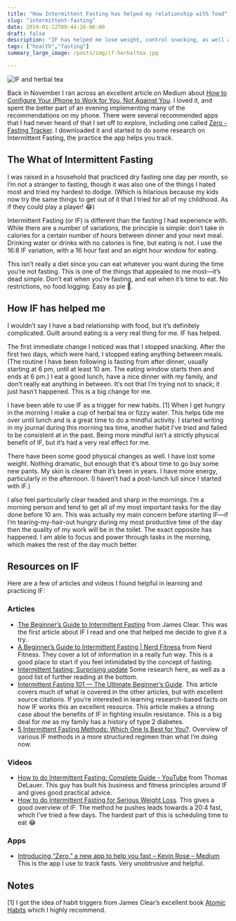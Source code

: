 ```yaml
---
title: "How Intermittent Fasting has helped my relationship with food"
slug: "intermittent-fasting"
date: 2019-01-12T09:44:26-06:00
draft: false
description: "IF has helped me lose weight, control snacking, as well as improve my mental clarity and energy levels. Here's my story."
tags: ["health","fasting"]
summary_large_image: /posts/img/if-herbaltea.jpg

---
```


![IF and herbal tea](/posts/img/if-herbaltea.jpg)

Back in November I ran across an excellent article on Medium about [How to Configure Your iPhone to Work for You, Not Against You](https://betterhumans.coach.me/how-to-set-up-your-iphone-for-productivity-focus-and-your-own-longevity-bb27a68cc3d8?gi=7d19619405ff). I loved it, and spent the better part of an evening implementing many of the recommendations on my phone. There were several recommended apps that I had never heard of that I set off to explore, including one called [‎Zero - Fasting Tracker](https://itunes.apple.com/us/app/zero-fasting-tracker/id1168348542?mt=8). I downloaded it and started to do some research on Intermittent Fasting, the practice the app helps you track.

## The What of Intermittent Fasting

I was raised in a household that practiced dry fasting one day per month, so I’m not a stranger to fasting, though it was also one of the things I hated most and tried my hardest to dodge. (Which is hilarious because my kids now try the same things to get out of it that I tried for all of my childhood. As if they could play a player! 😂) 

Intermittent Fasting (or IF) is different than the fasting I had experience with. While there are a number of variations, the principle is simple: don’t take in calories for a certain number of hours between dinner and your next meal. Drinking water or drinks with no calories is fine, but eating is not. I use the 16:8 IF variation, with a 16 hour fast and an eight hour window for eating.

This isn’t really a diet since you can eat whatever you want during the time you’re not fasting. This is one of the things that appealed to me most—it’s dead simple. Don’t eat when you’re fasting, and eat when it’s time to eat. No restrictions, no food logging. Easy as pie 🍰.

## How IF has helped me

I wouldn’t say I have a bad relationship with food, but it’s definitely complicated. Guilt around eating is a very real thing for me. IF has helped. 

The first immediate change I noticed was that I stopped snacking. After the first two days, which were hard, I stopped eating anything between meals. (The routine I have been following is fasting from after dinner, usually starting at 6 pm, until at least 10 am. The eating window starts then and ends at 6 pm.) I eat a good lunch, have a nice dinner with my family, and don’t really eat anything in between. It’s not that I’m trying not to snack; it just hasn’t happened. This is a big change for me.

I have been able to use IF as a trigger for new habits. [1] When I get hungry in the morning I make a cup of herbal tea or fizzy water. This helps tide me over until lunch and is a great time to do a mindful activity. I started writing in my journal during this morning tea time, another habit I’ve tried and failed to be consistent at in the past. Being more mindful isn’t a strictly physical benefit of IF, but it’s had a very real effect for me.

There have been some good physical changes as well. I have lost some weight. Nothing dramatic, but enough that it’s about time to go buy some new pants. My skin is clearer than it’s been in years. I have more energy, particularly in the afternoon. (I haven’t had a post-lunch lull since I started with IF.) 

I also feel particularly clear headed and sharp in the mornings. I’m a morning person and tend to get all of my most important tasks for the day done before 10 am. This was actually my main concern before starting IF—if I’m tearing-my-hair-out hungry during my most productive time of the day then the quality of my work will be in the toilet. The exact opposite has happened. I am able to focus and power through tasks in the morning, which makes the rest of the day much better.

## Resources on IF

Here are a few of articles and videos I found helpful in learning and practicing IF:

### Articles

* [The Beginner’s Guide to Intermittent Fasting](https://jamesclear.com/the-beginners-guide-to-intermittent-fasting) from James Clear. This was the first article about IF I read and one that helped me decide to give it a try.
* [A Beginner’s Guide to Intermittent Fasting | Nerd Fitness](https://www.nerdfitness.com/blog/a-beginners-guide-to-intermittent-fasting/) from Nerd Fitness. They cover a lot of information in a really fun way. This is a good place to start if you feel intimidated by the concept of fasting.
* [Intermittent fasting: Surprising update](https://www.health.harvard.edu/blog/intermittent-fasting-surprising-update-2018062914156) Some research here, as well as a good list of further reading at the bottom.
* [Intermittent Fasting 101 — The Ultimate Beginner’s Guide](https://www.healthline.com/nutrition/intermittent-fasting-guide#weight-loss). This article covers much of what is covered in the other articles, but with excellent source citations.  If you’re interested in learning research-based facts on how IF works this an excellent resource. This article makes a strong case about the benefits of IF in fighting insulin resistance. This is a big deal for me as my family has a history of type 2 diabetes.
* [5 Intermittent Fasting Methods: Which One Is Best for You?](https://dailyburn.com/life/health/intermittent-fasting-methods/). Overview of  various IF methods in a more structured regimen than what I’m doing now. 

### Videos

* [How to do Intermittent Fasting: Complete Guide - YouTube](https://youtu.be/LLVf3d0rqqY) from 
Thomas DeLauer. This guy has built his business and fitness principles around IF and gives good practical advice. 
* [How to do Intermittent Fasting for Serious Weight Loss](https://youtu.be/lwCRjwDs1Ek). This gives a good overview of IF. The method he pushes leads towards a 20:4 fast, which I’ve tried a few days. The hardest part of this is scheduling time to eat 😂

### Apps

* [Introducing “Zero,” a new app to help you fast – Kevin Rose – Medium](https://medium.com/@kevinrose/introducing-zero-a-new-app-to-help-you-fast-209935e8245d) This is the app I use to track fasts. Very unobtrusive and helpful. 

## Notes

[1] I got the idea of habit triggers from James Clear’s excellent book [Atomic Habits](https://www.amazon.com/Atomic-Habits-Proven-Build-Break/dp/0735211299) which I highly recommend.